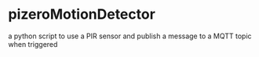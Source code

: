 # pizeroMotionDetector
a python script to use a PIR sensor and publish a message to a MQTT topic when triggered
